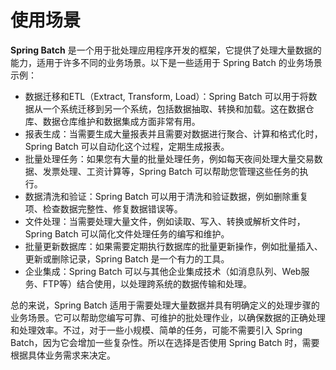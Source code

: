 # 使用场景

**Spring Batch** 是一个用于批处理应用程序开发的框架，它提供了处理大量数据的能力，适用于许多不同的业务场景。以下是一些适用于 Spring Batch 的业务场景示例：

* 数据迁移和ETL（Extract, Transform, Load）：Spring Batch 可以用于将数据从一个系统迁移到另一个系统，包括数据抽取、转换和加载。这在数据仓库、数据仓库维护和数据集成方面非常有用。
* 报表生成：当需要生成大量报表并且需要对数据进行聚合、计算和格式化时，Spring Batch 可以自动化这个过程，定期生成报表。
* 批量处理任务：如果您有大量的批量处理任务，例如每天夜间处理大量交易数据、发票处理、工资计算等，Spring Batch 可以帮助您管理这些任务的执行。
* 数据清洗和验证：Spring Batch 可以用于清洗和验证数据，例如删除重复项、检查数据完整性、修复数据错误等。
* 文件处理：当需要处理大量文件，例如读取、写入、转换或解析文件时，Spring Batch 可以简化文件处理任务的编写和维护。
* 批量更新数据库：如果需要定期执行数据库的批量更新操作，例如批量插入、更新或删除记录，Spring Batch 是一个有力的工具。
* 企业集成：Spring Batch 可以与其他企业集成技术（如消息队列、Web服务、FTP等）结合使用，以处理跨系统的数据传输和处理。

总的来说，Spring Batch 适用于需要处理大量数据并具有明确定义的处理步骤的业务场景。它可以帮助您编写可靠、可维护的批处理作业，以确保数据的正确处理和处理效率。不过，对于一些小规模、简单的任务，可能不需要引入 Spring Batch，因为它会增加一些复杂性。所以在选择是否使用 Spring Batch 时，需要根据具体业务需求来决定。

